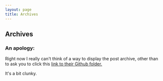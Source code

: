 ```yaml
---
layout: page
title: Archives
---
```


## Archives

### An apology:

Right now I really can't think of a way to display the post archive, other than to ask you to click this [link to their Github folder.](/_posts/)

It's a bit clunky.

